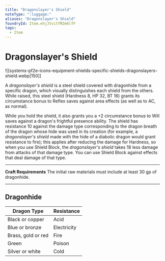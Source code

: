 ```yaml
---
title: "Dragonslayer's Shield"
noteType: ":luggage:"
aliases: "Dragonslayer's Shield"
foundryId: Item.ehjJtvitfM2m6lfF
tags:
  - Item
---
```


# Dragonslayer's Shield
![[systems-pf2e-icons-equipment-shields-specific-shields-dragonslayers-shield.webp|150]]

A _dragonslayer's shield_ is a steel shield covered with dragonhide from a specific dragon, which visually distinguishes each shield from the others. While raised, this steel shield (Hardness 8, HP 32, BT 16) grants its circumstance bonus to Reflex saves against area effects (as well as to AC, as normal).

While you hold the shield, it also grants you a +2 circumstance bonus to Will saves against a dragon's frightful presence ability. The shield has resistance 10 against the damage type corresponding to the dragon breath of the dragon whose hide was used in its creation (for example, a _dragonslayer's shield_ made with the hide of a diabolic dragon would grant resistance to fire); this applies after reducing the damage for Hardness, so when you use Shield Block, the _dragonslayer's shield_ takes 18 less damage from attacks of that damage type. You can use Shield Block against effects that deal damage of that type.

* * *

**Craft Requirements** The initial raw materials must include at least 30 gp of dragonhide.

* * *

## Dragonhide

| Dragon Type | Resistance |
| --- | --- |
| Black or copper | Acid |
| Blue or bronze | Electricity |
| Brass, gold or red | Fire |
| Green | Poison |
| Silver or white | Cold |
